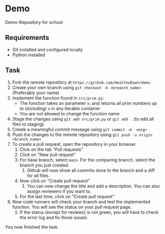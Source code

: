 # Demo
Demo-Repository for school

## Requirements
- Git installed and configured locally
- Python installed

## Task
1. Fork the remote repository at `https://github.com/HealYouDown/demo`
2. Create your own branch using `git checkout -b <breanch_name>` (Preferably your name)
3. Implement the function found in `src/prim.py`:
    - The function takes an parameter `n`, and returns all prim numbers up to (including) `n` in any iterable container
    - You are *not* allowed to change the function name
4. Stage the changes using `git add src/prim.py` or `git add .` (to add all files to staging)
5. Create a meaningful commit message using `git commit -m  <msg>`
6. Push the changes to the remote repository using `git push -u origin <branch_name>`
7. To create a pull request, open the repository in your browser.
   1. Click on the tab "Pull requests"
   2. Click on "New pull request"
   3. For base branch, select `main`. For the comparing branch, select the branch you just created.
      1. Github will now show all commits done to the branch and a diff for all files.
   4. Now click on "Create pull request"
      1. You can now change the title and add a description. You can also assign reviewers if you want to.
   5. For the last time, click on "Create pull request"
8. Now code runners will check your branch and test the implemented function. You will see the status on your pull request page.
   1. If the status (except for reviews) is not green, you will have to check the error log and fix those issues.

You now finished the task.
